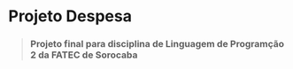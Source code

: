 # Projeto Despesa
> ### Projeto final para disciplina de Linguagem de Programção 2 da FATEC de Sorocaba
